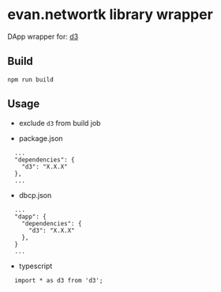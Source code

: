 # evan.networtk library wrapper

DApp wrapper for: [d3](https://d3js.org/)

## Build
```
npm run build
```


## Usage
- exclude `d3` from build job

- package.json
```
  ...
  "dependencies": {
    "d3": "X.X.X"
  },
  ...
```

- dbcp.json
```
  ...
  "dapp": {
    "dependencies": {
      "d3": "X.X.X"
    },
  }
  ...
```

- typescript
```
  import * as d3 from 'd3';
```
